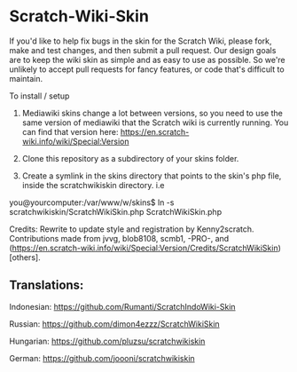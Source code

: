 Scratch-Wiki-Skin
=================

If you'd like to help fix bugs in the skin for the Scratch Wiki, please fork, make and test changes, and then submit a pull request. Our design goals are to keep the wiki skin as simple and as easy to use as possible. So we're unlikely to accept pull requests for fancy features, or code that's difficult to maintain.

To install / setup
1. Mediawiki skins change a lot between versions, so you need to use the same version of mediawiki that the Scratch wiki is currently running. You can find that version here: https://en.scratch-wiki.info/wiki/Special:Version

2. Clone this repository as a subdirectory of your skins folder.

3. Create a symlink in the skins directory that points to the skin's php file, inside the scratchwikiskin directory. i.e
  
  you@yourcomputer:/var/www/w/skins$ ln -s scratchwikiskin/ScratchWikiSkin.php ScratchWikiSkin.php

Credits: Rewrite to update style and registration by Kenny2scratch. Contributions made from jvvg, blob8108, scmb1, -PRO-, and (https://en.scratch-wiki.info/wiki/Special:Version/Credits/ScratchWikiSkin)[others].

Translations:
------------

Indonesian: https://github.com/Rumanti/ScratchIndoWiki-Skin

Russian: https://github.com/dimon4ezzz/ScratchWikiSkin

Hungarian: https://github.com/pluzsu/scratchwikiskin

German: https://github.com/joooni/scratchwikiskin
